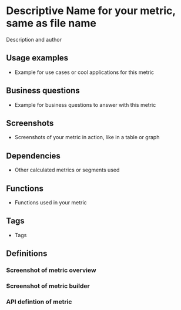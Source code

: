 # Descriptive Name for your metric, same as file name
Description and author

## Usage examples
* Example for use cases or cool applications for this metric

## Business questions
* Example for business questions to answer with this metric

## Screenshots
* Screenshots of your metric in action, like in a table or graph

## Dependencies
* Other calculated metrics or segments used

## Functions
* Functions used in your metric

## Tags
* Tags

## Definitions
### Screenshot of metric overview
### Screenshot of metric builder
### API defintion of metric